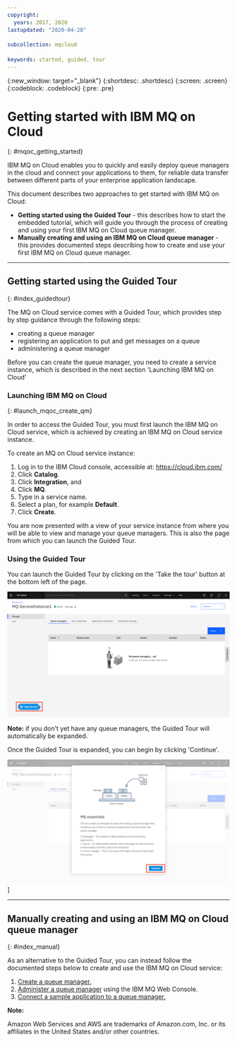 ```yaml
---
copyright:
  years: 2017, 2020
lastupdated: "2020-04-28"

subcollection: mqcloud

keywords: started, guided, tour
---
```


{:new_window: target="_blank"}
{:shortdesc: .shortdesc}
{:screen: .screen}
{:codeblock: .codeblock}
{:pre: .pre}

# Getting started with IBM MQ on Cloud
{: #mqoc_getting_started}

IBM MQ on Cloud enables you to quickly and easily deploy queue managers in the cloud and connect your applications to them, for reliable data transfer between different parts of your enterprise application landscape.

This document describes two approaches to get started with IBM MQ on Cloud:
  - **Getting started using the Guided Tour** - this describes how to start the embedded tutorial, which will guide you through the process of creating and using your first IBM MQ on Cloud queue manager.
  - **Manually creating and using an IBM MQ on Cloud queue manager** - this provides documented steps describing how to create and use your first IBM MQ on Cloud queue manager.

---

## Getting started using the Guided Tour
{: #index_guidedtour}

The MQ on Cloud service comes with a Guided Tour, which provides step by step guidance through the following steps:
 - creating a queue manager
 - registering an application to put and get messages on a queue
 - administering a queue manager

Before you can create the queue manager, you need to create a service instance, which is described in the next section 'Launching IBM MQ on Cloud'

### Launching IBM MQ on Cloud
{: #launch_mqoc_create_qm}

In order to access the Guided Tour, you must first launch the IBM MQ on Cloud service, which is achieved by creating an IBM MQ on Cloud service instance.

To create an MQ on Cloud service instance:
1. Log in to the IBM Cloud console, accessible at: https://cloud.ibm.com/
2. Click **Catalog**.
3. Click **Integration**, and
4. Click **MQ**.
5. Type in a service name.
6. Select a plan, for example **Default**.
7. Click **Create**.

You are now presented with a view of your service instance from where you will be able to view and manage your queue managers. This is also the page from which you can launch the Guided Tour.

### Using the Guided Tour

You can launch the Guided Tour by clicking on the 'Take the tour' button at the bottom left of the page.

![Image showing the location of the Guided Tour launch icon](./images/mqoc_getting_started_gt_icon.png)

**Note:** if you don't yet have any queue managers, the Guided Tour will automatically be expanded.

Once the Guided Tour is expanded, you can begin by clicking 'Continue'.

![Image showing the location of the Guided Tour start icon](./images/mqoc_getting_started_gt_open.png)]

---

## Manually creating and using an IBM MQ on Cloud queue manager
{: #index_manual}

As an alternative to the Guided Tour, you can instead follow the documented steps below to create and use the IBM MQ on Cloud service:

1. [Create a queue manager.](/docs/services/mqcloud?topic=mqcloud-mqoc_create_qm)
2. [Administer a queue manager](/docs/services/mqcloud?topic=mqcloud-mqoc_admin_mqweb) using the IBM MQ Web Console.
3. [Connect a sample application to a queue manager.](/docs/services/mqcloud?topic=mqcloud-mqoc_connect_app_qm)

**Note:**

Amazon Web Services and AWS are trademarks of Amazon.com, Inc. or its affiliates in the United States and/or other countries.
